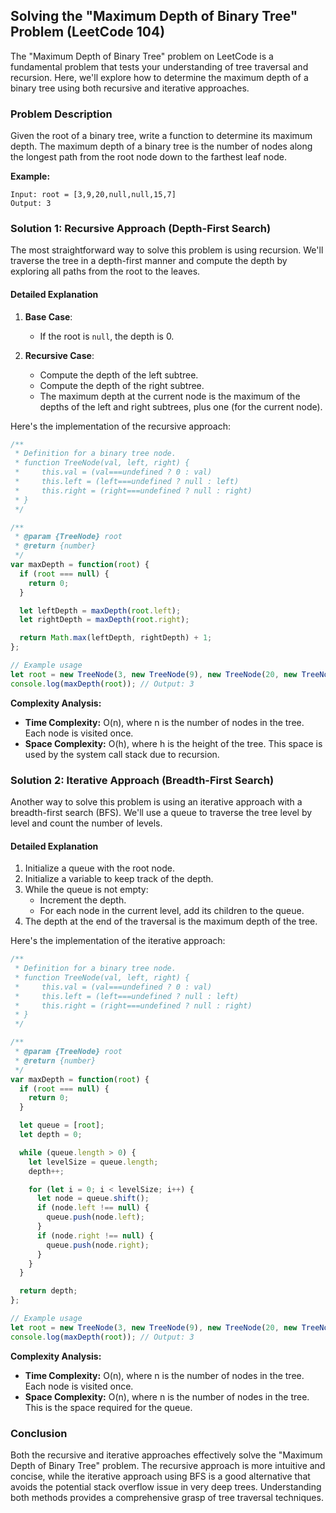 ## Solving the "Maximum Depth of Binary Tree" Problem (LeetCode 104)

The "Maximum Depth of Binary Tree" problem on LeetCode is a fundamental problem that tests your understanding of tree traversal and recursion. Here, we'll explore how to determine the maximum depth of a binary tree using both recursive and iterative approaches.

### Problem Description

Given the root of a binary tree, write a function to determine its maximum depth. The maximum depth of a binary tree is the number of nodes along the longest path from the root node down to the farthest leaf node.

**Example:**

```
Input: root = [3,9,20,null,null,15,7]
Output: 3
```

### Solution 1: Recursive Approach (Depth-First Search)

The most straightforward way to solve this problem is using recursion. We'll traverse the tree in a depth-first manner and compute the depth by exploring all paths from the root to the leaves.

#### Detailed Explanation

1. **Base Case**:
   - If the root is `null`, the depth is 0.

2. **Recursive Case**:
   - Compute the depth of the left subtree.
   - Compute the depth of the right subtree.
   - The maximum depth at the current node is the maximum of the depths of the left and right subtrees, plus one (for the current node).

Here's the implementation of the recursive approach:

```javascript
/**
 * Definition for a binary tree node.
 * function TreeNode(val, left, right) {
 *     this.val = (val===undefined ? 0 : val)
 *     this.left = (left===undefined ? null : left)
 *     this.right = (right===undefined ? null : right)
 * }
 */

/**
 * @param {TreeNode} root
 * @return {number}
 */
var maxDepth = function(root) {
  if (root === null) {
    return 0;
  }

  let leftDepth = maxDepth(root.left);
  let rightDepth = maxDepth(root.right);

  return Math.max(leftDepth, rightDepth) + 1;
};

// Example usage
let root = new TreeNode(3, new TreeNode(9), new TreeNode(20, new TreeNode(15), new TreeNode(7)));
console.log(maxDepth(root)); // Output: 3
```

**Complexity Analysis:**
- **Time Complexity:** O(n), where n is the number of nodes in the tree. Each node is visited once.
- **Space Complexity:** O(h), where h is the height of the tree. This space is used by the system call stack due to recursion.

### Solution 2: Iterative Approach (Breadth-First Search)

Another way to solve this problem is using an iterative approach with a breadth-first search (BFS). We'll use a queue to traverse the tree level by level and count the number of levels.

#### Detailed Explanation

1. Initialize a queue with the root node.
2. Initialize a variable to keep track of the depth.
3. While the queue is not empty:
   - Increment the depth.
   - For each node in the current level, add its children to the queue.
4. The depth at the end of the traversal is the maximum depth of the tree.

Here's the implementation of the iterative approach:

```javascript
/**
 * Definition for a binary tree node.
 * function TreeNode(val, left, right) {
 *     this.val = (val===undefined ? 0 : val)
 *     this.left = (left===undefined ? null : left)
 *     this.right = (right===undefined ? null : right)
 * }
 */

/**
 * @param {TreeNode} root
 * @return {number}
 */
var maxDepth = function(root) {
  if (root === null) {
    return 0;
  }

  let queue = [root];
  let depth = 0;

  while (queue.length > 0) {
    let levelSize = queue.length;
    depth++;

    for (let i = 0; i < levelSize; i++) {
      let node = queue.shift();
      if (node.left !== null) {
        queue.push(node.left);
      }
      if (node.right !== null) {
        queue.push(node.right);
      }
    }
  }

  return depth;
};

// Example usage
let root = new TreeNode(3, new TreeNode(9), new TreeNode(20, new TreeNode(15), new TreeNode(7)));
console.log(maxDepth(root)); // Output: 3
```

**Complexity Analysis:**
- **Time Complexity:** O(n), where n is the number of nodes in the tree. Each node is visited once.
- **Space Complexity:** O(n), where n is the number of nodes in the tree. This is the space required for the queue.

### Conclusion

Both the recursive and iterative approaches effectively solve the "Maximum Depth of Binary Tree" problem. The recursive approach is more intuitive and concise, while the iterative approach using BFS is a good alternative that avoids the potential stack overflow issue in very deep trees. Understanding both methods provides a comprehensive grasp of tree traversal techniques.